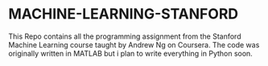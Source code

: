 # MACHINE-LEARNING-STANFORD

This Repo contains all the programming assignment from the Stanford Machine Learning course taught by Andrew Ng on Coursera. The code was originally written in MATLAB but i plan to write everything in Python soon.

